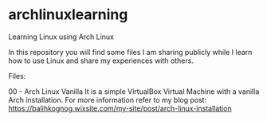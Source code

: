 # archlinuxlearning
Learning Linux using Arch Linux

In this repository you will find some files I am sharing publicly while I learn how to use Linux and share my experiences with others.

Files:

00 - Arch Linux Vanilla
It is a simple VirtualBox Virtual Machine with a vanilla Arch installation.
For more information refer to my blog post:
https://balihkognog.wixsite.com/my-site/post/arch-linux-installation
